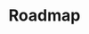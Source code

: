 ---
title: Roadmap
info: The roadmap lists all UI patterns in the style guide. Patterns are automatically listed in the Roadmap when they are added to the style guide. 
---